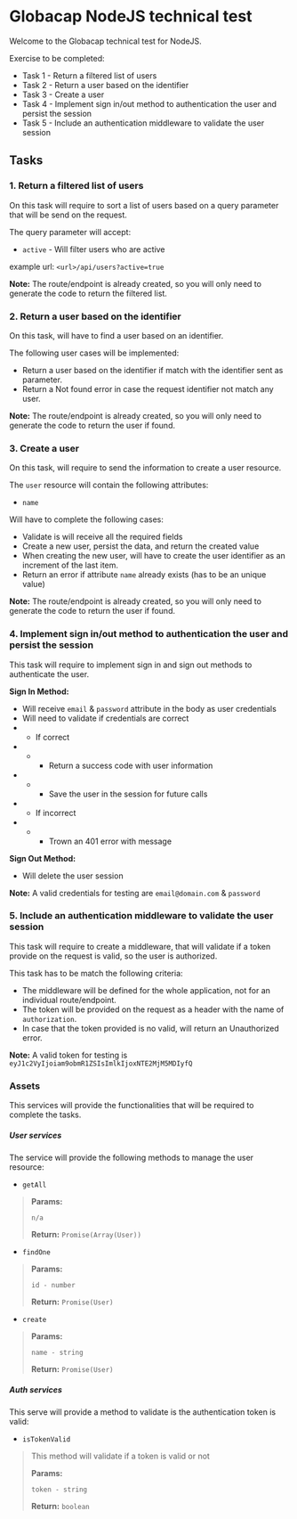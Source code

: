 # Globacap NodeJS technical test

Welcome to the Globacap technical test for NodeJS.

Exercise to be completed:
* Task 1 - Return a filtered list of users
* Task 2 - Return a user based on the identifier
* Task 3 - Create a user
* Task 4 - Implement sign in/out method to authentication the user and persist the session
* Task 5 - Include an authentication middleware to validate the user session

## Tasks
### 1. Return a filtered list of users

On this task will require to sort a list of users based on a query parameter that will be send on the request.

The query parameter will accept:
* `active` - Will filter users who are active

example url: `<url>/api/users?active=true`

**Note:** The route/endpoint is already created, so you will only need to generate the code to return the filtered list.

### 2. Return a user based on the identifier

On this task, will have to find a user based on an identifier.

The following user cases will be implemented:
* Return a user based on the identifier if match with the identifier sent as parameter.
* Return a Not found error in case the request identifier not match any user.

**Note:** The route/endpoint is already created, so you will only need to generate the code to return the user if found.

### 3. Create a user

On this task, will require to send the information to create a user resource.

The `user` resource will contain the following attributes:
* `name`

Will have to complete the following cases:
* Validate is will receive all the required fields
* Create a new user, persist the data, and return the created value
* When creating the new user, will have to create the user identifier as an increment of the last item.
* Return an error if attribute `name` already exists (has to be an unique value)


**Note:** The route/endpoint is already created, so you will only need to generate the code to return the user if found.

### 4. Implement sign in/out method to authentication the user and persist the session

This task will require to implement sign in and sign out methods to authenticate the user.

**Sign In Method:**
* Will receive `email` & `password` attribute in the body as user credentials
* Will need to validate if credentials are correct
* * If correct
* * * Return a success code with user information
* * * Save the user in the session for future calls
* * If incorrect
* * * Trown an 401 error with message

**Sign Out Method:**
* Will delete the user session

**Note:** A valid credentials for testing are `email@domain.com` & `password`

### 5. Include an authentication middleware to validate the user session

This task will require to create a middleware, that will validate if a token provide on the request is valid, so the user is authorized.

This task has to be match the following criteria:
* The middleware will be defined for the whole application, not for an individual route/endpoint.
* The token will be provided on the request as a header with the name of `authorization`.
* In case that the token provided is no valid, will return an Unauthorized error.


**Note:** A valid token for testing is `eyJ1c2VyIjoiam9obmR1ZSIsImlkIjoxNTE2MjM5MDIyfQ`


### Assets

This services will provide the functionalities that will be required to complete the tasks.
##### User services

The service will provide the following methods to manage the user resource:

*  `getAll`
> **Params:**
>```
> n/a
> ```
> **Return:**
> `Promise(Array(User))`

* `findOne`
>
> **Params:**
> ```
> id - number
> ```
> **Return:** `Promise(User)`

*  `create`
> **Params:**
> ```
> name - string
> ```
> **Return:**
> `Promise(User)`
##### Auth services
This serve will provide a method to validate is the authentication token is valid:
* `isTokenValid`
> This method will validate if a token is valid or not
>
> **Params:**
> ```
> token - string
> ```
> **Return:**
> ```boolean```
